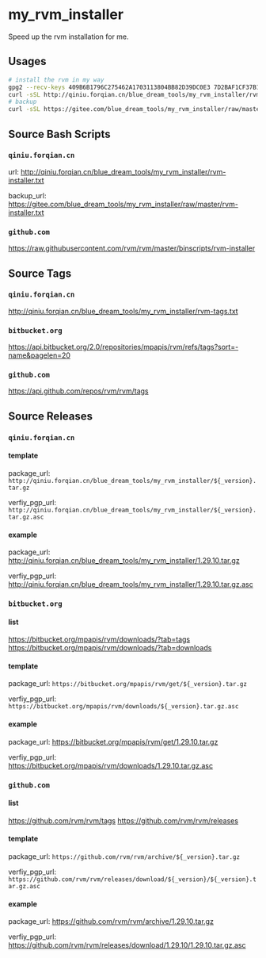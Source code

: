 # my_rvm_installer

Speed up the rvm installation for me.

## Usages

```bash
# install the rvm in my way
gpg2 --recv-keys 409B6B1796C275462A1703113804BB82D39DC0E3 7D2BAF1CF37B13E2069D6956105BD0E739499BDB
curl -sSL http://qiniu.forqian.cn/blue_dream_tools/my_rvm_installer/rvm-installer.txt | bash -s stable
# backup
curl -sSL https://gitee.com/blue_dream_tools/my_rvm_installer/raw/master/rvm-installer.txt | bash -s stable
```

## Source Bash Scripts

### `qiniu.forqian.cn`

url: http://qiniu.forqian.cn/blue_dream_tools/my_rvm_installer/rvm-installer.txt

backup_url: https://gitee.com/blue_dream_tools/my_rvm_installer/raw/master/rvm-installer.txt

### `github.com`

https://raw.githubusercontent.com/rvm/rvm/master/binscripts/rvm-installer

## Source Tags

### `qiniu.forqian.cn`

http://qiniu.forqian.cn/blue_dream_tools/my_rvm_installer/rvm-tags.txt

### `bitbucket.org`

https://api.bitbucket.org/2.0/repositories/mpapis/rvm/refs/tags?sort=-name&pagelen=20

### `github.com`

https://api.github.com/repos/rvm/rvm/tags

## Source Releases

### `qiniu.forqian.cn`

#### template

package_url: `http://qiniu.forqian.cn/blue_dream_tools/my_rvm_installer/${_version}.tar.gz`

verfiy_pgp_url: `http://qiniu.forqian.cn/blue_dream_tools/my_rvm_installer/${_version}.tar.gz.asc`

#### example

package_url: http://qiniu.forqian.cn/blue_dream_tools/my_rvm_installer/1.29.10.tar.gz

verfiy_pgp_url: http://qiniu.forqian.cn/blue_dream_tools/my_rvm_installer/1.29.10.tar.gz.asc

### `bitbucket.org`

#### list
https://bitbucket.org/mpapis/rvm/downloads/?tab=tags
https://bitbucket.org/mpapis/rvm/downloads/?tab=downloads

#### template

package_url: `https://bitbucket.org/mpapis/rvm/get/${_version}.tar.gz`

verfiy_pgp_url: `https://bitbucket.org/mpapis/rvm/downloads/${_version}.tar.gz.asc`

#### example

package_url: https://bitbucket.org/mpapis/rvm/get/1.29.10.tar.gz

verfiy_pgp_url: https://bitbucket.org/mpapis/rvm/downloads/1.29.10.tar.gz.asc

### `github.com`

#### list
https://github.com/rvm/rvm/tags
https://github.com/rvm/rvm/releases

#### template

package_url: `https://github.com/rvm/rvm/archive/${_version}.tar.gz`

verfiy_pgp_url: `https://github.com/rvm/rvm/releases/download/${_version}/${_version}.tar.gz.asc`

#### example

package_url: https://github.com/rvm/rvm/archive/1.29.10.tar.gz

verfiy_pgp_url: https://github.com/rvm/rvm/releases/download/1.29.10/1.29.10.tar.gz.asc
